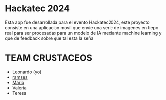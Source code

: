 # Hackatec 2024

Esta app fue desarrollada para el evento Hackatec2024, este proyecto consiste en una aplicacion movil que envie
una serie de imagenes en tiepo real para ser procesadas para un modelo de IA mediante machine learning y que de feedback sobre que tal esta la seña


# TEAM CRUSTACEOS
- Leonardo (yo)
- [ramses](https://github.com/RamMaths)
- [Mario](https://github.com/RamMaths)
- Valeria
- Teresa

